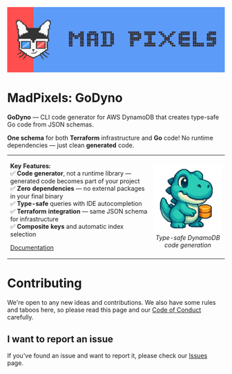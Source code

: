 <picture>
  <source media="(prefers-color-scheme: dark)" srcset="https://github.com/Mad-Pixels/.github/raw/main/profile/banner.png">
  <source media="(prefers-color-scheme: light)" srcset="https://github.com/Mad-Pixels/.github/raw/main/profile/banner.png">
  <img
    alt="MadPixels"
    src="https://github.com/Mad-Pixels/.github/raw/main/profile/banner.png">
</picture>

# MadPixels: GoDyno

**GoDyno** — CLI code generator for AWS DynamoDB that creates type-safe Go code from JSON schemas.  


**One schema** for both **Terraform** infrastructure and **Go** code!
No runtime dependencies — just clean **generated** code.

<table>
<tr>
<td width="66%">

**Key Features:**  
✅ **Code generator**, not a runtime library — generated code becomes part of your project  
✅ **Zero dependencies** — no external packages in your final binary  
✅ **Type-safe** queries with IDE autocompletion  
✅ **Terraform integration** — same JSON schema for infrastructure  
✅ **Composite keys** and automatic index selection
  
[Documentation](https://go-dyno.madpixels.io/)

</td>
<td width="34%" align="center">

![GoDyno Logo](./.media/logo.png)
<br>
<em>Type-safe DynamoDB<br>code generation</em>
</td>
</tr>
</table>

# Contributing
We're open to any new ideas and contributions. We also have some rules and taboos here, so please read this page and our [Code of Conduct](/CODE_OF_CONDUCT.md) carefully.

## I want to report an issue
If you've found an issue and want to report it, please check our [Issues](https://github.com/Mad-Pixels/go-dyno/issues) page.